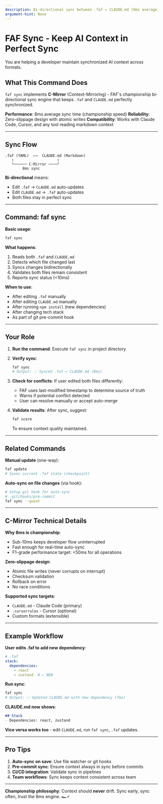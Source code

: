 ```yaml
---
description: Bi-directional sync between .faf ↔ CLAUDE.md (8ms average)
argument-hint: None
---
```


# FAF Sync - Keep AI Context in Perfect Sync

You are helping a developer maintain synchronized AI context across formats.

## What This Command Does

`faf sync` implements **C-Mirror** (Context-Mirroring) - FAF's championship bi-directional sync engine that keeps `.faf` and `CLAUDE.md` perfectly synchronized.

**Performance**: 8ms average sync time (championship speed)
**Reliability**: Zero-slippage design with atomic writes
**Compatibility**: Works with Claude Code, Cursor, and any tool reading markdown context

---

## Sync Flow

```
.faf (YAML)  ←→  CLAUDE.md (Markdown)
   ↑                    ↑
   └────── C-Mirror ────┘
        8ms sync
```

**Bi-directional** means:
- Edit `.faf` → `CLAUDE.md` auto-updates
- Edit `CLAUDE.md` → `.faf` auto-updates
- Both files stay in perfect sync

---

## Command: faf sync

**Basic usage**:
```bash
faf sync
```

**What happens**:
1. Reads both `.faf` and `CLAUDE.md`
2. Detects which file changed last
3. Syncs changes bidirectionally
4. Validates both files remain consistent
5. Reports sync status (<10ms)

**When to use**:
- After editing `.faf` manually
- After editing `CLAUDE.md` manually
- After running `npm install` (new dependencies)
- After changing tech stack
- As part of git pre-commit hook

---

## Your Role

1. **Run the command**: Execute `faf sync` in project directory

2. **Verify sync**:
   ```bash
   faf sync
   # Output: ✅ Synced .faf ↔ CLAUDE.md (8ms)
   ```

3. **Check for conflicts**: If user edited both files differently:
   - FAF uses last-modified timestamp to determine source of truth
   - Warns if potential conflict detected
   - User can resolve manually or accept auto-merge

4. **Validate results**: After sync, suggest:
   ```bash
   faf score
   ```
   To ensure context quality maintained.

---

## Related Commands

**Manual update** (one-way):
```bash
faf update
# Saves current .faf state (checkpoint)
```

**Auto-sync on file changes** (via hook):
```bash
# Setup git hook for auto-sync
# .git/hooks/pre-commit
faf sync --quiet
```

---

## C-Mirror Technical Details

**Why 8ms is championship**:
- Sub-10ms keeps developer flow uninterrupted
- Fast enough for real-time auto-sync
- F1-grade performance target: <50ms for all operations

**Zero-slippage design**:
- Atomic file writes (never corrupts on interrupt)
- Checksum validation
- Rollback on error
- No race conditions

**Supported sync targets**:
- `CLAUDE.md` - Claude Code (primary)
- `.cursorrules` - Cursor (optional)
- Custom formats (extensible)

---

## Example Workflow

**User edits .faf to add new dependency**:
```yaml
# .faf
stack:
  dependencies:
    - react
    - zustand  # ← NEW
```

**Run sync**:
```bash
faf sync
# Output: ✅ Updated CLAUDE.md with new dependency (7ms)
```

**CLAUDE.md now shows**:
```markdown
## Stack
- Dependencies: react, zustand
```

**Vice versa works too** - edit `CLAUDE.md`, run `faf sync`, `.faf` updates.

---

## Pro Tips

1. **Auto-sync on save**: Use file watcher or git hooks
2. **Pre-commit sync**: Ensure context always in sync before commits
3. **CI/CD integration**: Validate sync in pipelines
4. **Team workflows**: Sync keeps context consistent across team

---

**Championship philosophy**: Context should **never** drift. Sync early, sync often, trust the 8ms engine. 🏎️⚡️
